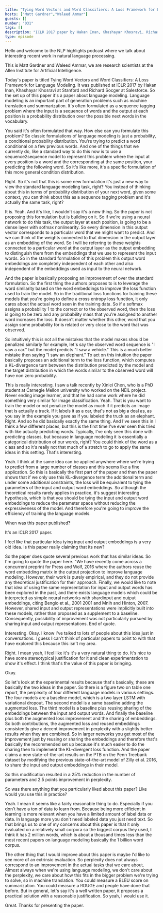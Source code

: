 ```yaml
---
title: "Tying Word Vectors and Word Classifiers: A Loss Framework for Language Modeling"
hosts: ["Matt Gardner","Waleed Ammar"]
guests: []
number: "031"
tags: []
description: "ICLR 2017 paper by Hakan Inan, Khashayar Khosravi, Richard Socher, presented by Waleed. The paper presents some tricks for training better language models. It introduces a modified loss function for language modeling, where producing a word that is similar to the target word is not penalized as much as producing a word that is very different to the target (I've seen this in other places, e.g., image classification, but not in language modeling). They also give theoretical and empirical justification for tying input and output embeddings. https://www.semanticscholar.org/paper/Tying-Word-Vectors-and-Word-Classifiers-A-Loss-Fra-Inan-Khosravi/424aef7340ee618132cc3314669400e23ad910ba"
type: episode
---
```


<turn speaker="Matt Gardner" timestamp="00:00">

Hello and welcome to the NLP highlights podcast where we talk about interesting recent work in
natural language processing.

</turn>


<turn speaker="Waleed Ammar" timestamp="00:06">

This is Matt Gardner and Waleed Ammar, we are research scientists at the Allen Institute for
Artificial Intelligence.

</turn>


<turn speaker="Waleed Ammar" timestamp="00:12">

Today's paper is titled Tying Word Vectors and Word Classifiers: A Loss Framework for Language
Modeling. It was published at ICLR 2017 by Hakan Inan, Khashayar Khosravi at Stanford and Richard
Socger at Salesforce. So the set up of this paper it's a paper about language modeling. Language
modeling is an important part of generation problems such as machine translation and summarization.
It's often formulated as a sequence tagging problem where the input is a sequence of words and the
output at each position is a probability distribution over the possible next words in the
vocabulary.

</turn>


<turn speaker="Matt Gardner" timestamp="00:54">

You said it's often formulated that way. How else can you formulate this problem? So classic
formulations of language modeling is just a probability, a conditional probability distribution.
You're trying to predict a word conditional on a few previous words. And one of the things that we
currently do, like a standard way to do this now is to use a sequence2sequence model to represent
this problem where the input at every position is a word and the corresponding at the same position,
your predicting the following word. So it's like more, it's a specific formulation of this more
general condition distribution.

</turn>


<turn speaker="Matt Gardner" timestamp="01:37">

Right. So it's not that this is some new formulation it's just a new way to view the standard
language modeling task, right? You instead of thinking about this in terms of probability
distribution of your next word, given some context, you can think about this as a sequence tagging
problem and it's actually the same task, right?

</turn>


<turn speaker="Waleed Ammar" timestamp="01:57">

It is. Yeah. And it's like, I wouldn't say it's a new thing. So the paper is not proposing this
formulation but is building on it. So if we're using a neural network to do this task, the output
layer at each position, is going to be a dense layer with sofmax nonlinearity. So every dimension in
this output vector corresponds to a particular word that we might want to predict. And we can think
of the weights connected to that dimension in the output layer as an embedding of the word. So I
will be referring to these weights connected to a particular word at the output layer as the output
embedding to distinguish them from the embeddings that we use to represent the input words. So in
the standard formulation of this problem this output word embeddings are completely independent of
each other and also independent of the embeddings used as input to the neural network.

</turn>


<turn speaker="Waleed Ammar" timestamp="02:55">

And the paper is basically proposing an improvement of over the standard formulation. So the first
thing the authors proposes to is to leverage the word similarity based on the word embeddings to
improve the loss function used to train the model. So in the traditional loss functions for training
these models that you're going to define a cross entropy loss function, it only cares about the
actual word seen in the training data. So if a softmax assigns a probability 1 to the correct or to
the observed word, then the loss is going to be zero and any probability mass that you're assigned
to another word increases the loss. It doesn't matter whether this other, word that you assign some
probability for is related or very close to the word that was observed.

</turn>


<turn speaker="Waleed Ammar" timestamp="03:47">

So intuitively this is not all the mistakes that the model makes should be penalized similarly for
example, let's say the observed word sequence is "I saw a car." but the model predicts "I saw a
vehicle." This is a much better mistake then saying "I saw an elephant." To act on this intuition
the paper basically proposes an additional term to the loss function, which computes a KL-divergence
turn between the distribution predicted by the model and the target distribution in which the words
similar to the observed word will have non zero probability.

</turn>


<turn speaker="Matt Gardner" timestamp="04:26">

This is really interesting. I saw a talk recently by Xinlei Chen, who is a PhD student at Carnegie
Mellon university who worked on the NEIL project. Never ending image learner, and that he had some
work where he did something very similar for image classification. Yeah. That is you want to train
the model or not penalize the model as much if it predicts an image that is actually a truck. If it
labels it as a car, that's not as big a deal as, as you say in the example you gave as if you
labeled the truck as an elephant. Right. And so he did basically exactly the same thing. And I've
seen this in I think a few different places, but this is the first time I've ever seen this tried
with like actually predicting words. Typically, I've only seen this done with predicting classes,
but because in language modeling it is essentially a categorical distribution of our words, right?
You could think of the word as a class and so it's really not that much of a stretch to go to apply
the same ideas in this setting. That's interesting.

</turn>


<turn speaker="Waleed Ammar" timestamp="05:25">

Yeah. I think at the same idea can be applied anywhere where we're trying to predict from a large
number of classes and this seems like a fine application. So this is basically the first part of the
paper and then the paper shows that if we only use this KL-divergence term the additional term and
under some additional constraints, the loss will be equivalent to tying the parameters of the input
and output word embeddings. So although the theoretical results rarely applies in practice, it's
suggest interesting hypothesis, which is that you should be tying the input and output word
embeddings to reduce the parameter space without reducing the expressiveness of the model. And
therefore you're going to improve the efficiency of training the language models.

</turn>


<turn speaker="Matt Gardner" timestamp="06:12">

When was this paper published?

</turn>


<turn speaker="Waleed Ammar" timestamp="06:13">

It's an ICLR 2017 paper.

</turn>


<turn speaker="Matt Gardner" timestamp="06:16">

I feel like that particular idea tying input and output embeddings is a very old idea. Is this paper
really claiming that its new?

</turn>


<turn speaker="Waleed Ammar" timestamp="06:23">

So the paper does quote several previous work that has similar ideas. So I'm going to quote the
paper here. "We have recently come across a concurrent preprint for Press and Wolf, 2016 where the
authors reuse the word embedding matrix in the output projection to improve language modeling.
However, their work is purely empirical, and they do not provide any theoretical justification for
their approach. Finally, we would like to note that idea of using the same representation for input
and output words has been explored in the past, and there exists language models which could be
interpreted as simple neural networks with shardinput and output embeddings, citing Bengio et al.,
2001 2001 and Mnih and Hinton, 2007. However, shared input and output representations were
implicitly built into these models, rather than proposed as a supplement to a baseline.
Consequently, possibility of improvement was not particularly pursued by sharing input and output
representations. End of quote.

</turn>


<turn speaker="Matt Gardner" timestamp="07:32">

Interesting. Okay. I know I've talked to lots of people about this idea just in conversations. I
guess I can't think of particular papers to point to with that have explored this because this isn't
my area.

</turn>


<turn speaker="Waleed Ammar" timestamp="07:47">

Right. I mean yeah, I feel like it's it's a very natural thing to do. It's nice to have some
stereotypical justification for it and clean experimentation to show it's effect. I think that's the
value of this paper is bringing.

</turn>


<turn speaker="Matt Gardner" timestamp="08:00">

Okay.

</turn>


<turn speaker="Waleed Ammar" timestamp="08:03">

So let's look at the experimental results because that's basically, these are basically the two
ideas in the paper. So there is a figure two on table one report, the perplexity of four different
language models in various settings. The four models are a baseline model, which is a two layer LSTM
with variational dropout. The second model is a same baseline adding the augmented loss. The third
model is a baseline plus reusing sharing of the embeddings between the input and output words. And
finally the baseline plus both the augmented loss improvement and the sharing of embeddings. So both
contributions, the augmented loss and reused embeddings consistently give a decent improvement in
perplexity with a slightly better results when they are combined. So in larger networks you get most
of the improvement just by reusing or sharing the embeddings and therefore that's basically the
recommended set up because it's much easier to do the sharing then to implement the KL-divergent
loss function. And the paper claims a new state-of-the-art results on the PTB on the Penn Treebank
dataset by modifying the previous state-of-the-art model of Zilly et al. 2016, to share the input
and output embeddings in their model.

</turn>


<turn speaker="Waleed Ammar" timestamp="09:27">

So this modification resulted in a 25% reduction in the number of parameters and 2.5 points
improvement in perplexity.

</turn>


<turn speaker="Matt Gardner" timestamp="09:35">

So was there anything that you particularly liked about this paper? Like would you use this in
practice?

</turn>


<turn speaker="Waleed Ammar" timestamp="09:42">

Yeah. I mean it seems like a fairly reasonable thing to do. Especially if you don't have a ton of
data to learn from. Because being more efficient in learning is more relevant when you have a
limited amount of label data or data. In language more you don't need labeled data you just need
text. So that brings us to one of my concerns about this paper is that it only evaluated on a
relatively small corpora so the biggest corpus they used, I think it has 2 million words, which is
about a thousand times less than the most recent papers on language modeling basically the 1 billion
word corpus.

</turn>


<turn speaker="Waleed Ammar" timestamp="10:34">

The other thing that I would improve about this paper is maybe I'd like to see more of an extrinsic
evaluation. So perplexity does not always correspond to an improvement in the actual tasks that we
care about. Almost always when we're using language modeling, we don't care about the perplexity, we
care about how this fits in the bigger problem we're trying to solve, so in machine translation. You
could measure a BLEU score on summarization. You could measure a ROUGE and people have done that
before. But in general, let's say it's a well written paper, it proposes a practical solution with a
reasonable justification. So yeah, I would use it.

</turn>


<turn speaker="Matt Gardner" timestamp="11:17">

Great. Thanks for presenting the paper.

</turn>
